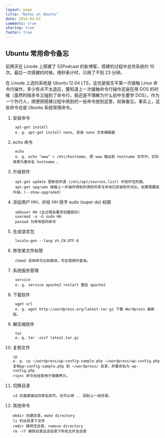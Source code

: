 ```yaml
---
layout: page
title: "Notes on Ubuntu"
date: 2014-04-02
comments: true
sharing: true
footer: true
---
```


## Ubuntu 常用命令备忘

前两天在 Linode 上搭建了 52Podcast 的新博客，搭建的过程中总共系统约 10 次。最后一次搭建的时候，用秒表计时，只用了不到 23 分钟。

在 Linode 上选的系统是 Ubuntu 12.04 LTS，这也是我生平第一次接触 Linux 命令行操作，多少有点不太适应，要知道上一次接触命令行操作还是在用 DOS 的时候（虽然时隔多年又碰到了命令行，我还是不理解为什么初中生要学 DOS）。作为一个外行人，顺便把搭建过程中用到的一些命令放到这里，权做备忘。事实上，这些命令也是 Ubuntu 系统常用命令。

1. 安装命令
	
		apt-get install
		e. g. apt-get install nano, 安装 nano 文本编辑器
		
2. echo 命令
		
		echo
		e. g. echo "www" > /etc/hostname, 把 www 输出到 hostname 文件中。实际效果为重命名 hostname 。
		
3. 升级软件
		
		apt-get update 更新软件源 (/etc/apt/sources.list) 中软件包列表。
		apt-get upgrade 根据上一步操作得到的源软件库与本地已安装软件对比，如果需要就升级。(--show-upgraded)

4. 添加用户 HH，并给 HH 授予 sudo (super do) 权限
		
		adduser HH (此过程会要求创建密码)
		usermod -a -G sudo HH
		passwd 为修改密码命令

5. 生成语言包
		
		locale-gen --lang zh_CN.UTF-8
		
6. 修改某文件权限

		chmod 具体命令比较麻烦，可在使用时查询。

7. 系统服务管理

		service
		e. g. service apache2 restart 重启 apache2
		
8. 下载软件

		wget url
		e. g. wget http://wordpress.org/latest.tar.gz 下载 Wordpress 最新版。

9. 解压缩软件

		tar
		e. g. tar -xzvf latest.tar.gz 
		
10. 复制文件

		cp
		e. g. cp ~/wordpress/wp-config-sample.php ~/wordpress/wp-config.php 复制wp-config-sample.php 到 ~/wordpress/ 目录，并重命名为 wp-config.php
		rsync 命令也经常用于镜像拷贝。
		
11. 切换目录

		cd 后面直接加目录名即可。也可以用 .. 回到上一级目录。
		
12. 其他命令

		mkdir 创建目录，make directory
		ls 列出目录下文件
		rmdir 移除空目录，remove directory
		rm -rf 移除目录及该目录下所有文件及目录
		

